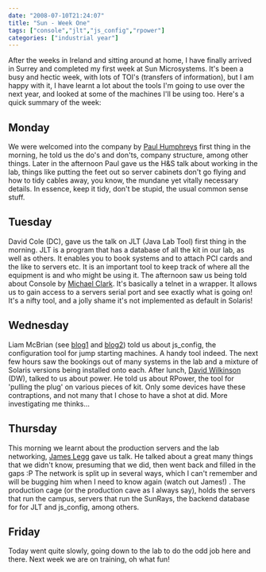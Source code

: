 ```yaml
---
date: "2008-07-10T21:24:07"
title: "Sun - Week One"
tags: ["console","jlt","js_config","rpower"]
categories: ["industrial year"]
---
```


After the weeks in Ireland and sitting around at home, I have finally arrived in Surrey and completed my first week at Sun Microsystems.
It's been a busy and hectic week, with lots of TOI's (transfers of information), but I am happy with it, I have learnt a lot about the tools I'm going to use over the next year, and looked at some of the machines I'll be using too. Here's a quick summary of the week:
<!--more-->
## Monday
We were welcomed into the company by [Paul Humphreys][1] first thing in the morning, he told us the do's and don'ts, company structure, among other things. Later in the afternoon Paul gave us the H&amp;S talk about working in the lab, things like putting the feet out so server cabinets don't go flying and how to tidy cables away, you know, the mundane yet vitally necessary details. In essence, keep it tidy, don't be stupid, the usual common sense stuff.

## Tuesday
David Cole (DC), gave us the talk on JLT (Java Lab Tool) first thing in the morning. JLT is a program that has a database of all the kit in our lab, as well as others. It enables you to book systems and to attach PCI cards and the like to servers etc. It is an important tool to keep track of where all the equipment is and who might be using it.
The afternoon saw us being told about Console by [Michael Clark][2]. It's basically a telnet in a wrapper. It allows us to gain access to a servers serial port and see exactly what is going on! It's a nifty tool, and a jolly shame it's not implemented as default in Solaris!

## Wednesday
Liam McBrian (see [blog1][3] and [blog2][4]) told us about js\_config, the configuration tool for jump starting machines. A handy tool indeed. The next few hours saw the bookings out of many systems in the lab and a mixture of Solaris versions being installed onto each.
After lunch, [David Wilkinson][5] (DW), talked to us about power. He told us about RPower, the tool for 'pulling the plug' on various pieces of kit. Only some devices have these contraptions, and not many that I chose to have a shot at did. More investigating me thinks...

## Thursday
This morning we learnt about the production servers and the lab networking, [James Legg][6] gave us talk. He talked about a great many things that we didn't know, presuming that we did, then went back and filled in the gaps :P
The network is split up in several ways, which I can't remember and will be bugging him when I need to know again (watch out James!) .
The production cage (or the production cave as I always say), holds the servers that run the campus, servers that run the SunRays, the backend database for for JLT and js\_config, among others.

## Friday
Today went quite slowly, going down to the lab to do the odd job here and there. Next week we are on training, oh what fun!

  [1]: http://blogs.sun.com/paulhu/
  [2]: http://www.michael-clarke-blog.com/
  [3]: http://www.mcbrien.plus.com/liam/journalmain.htm
  [4]: http://blogs.sun.com/lamsey/
  [5]: http://id.8x.cc/
  [6]: http://jameslegg.blogspot.com/

